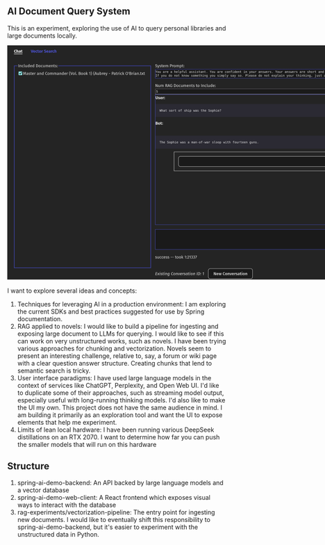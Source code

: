 AI Document Query System
---------------

This is an experiment, exploring the use of AI to query personal libraries and large documents locally. 

![App Screenshot](./readme-assets/app-screen-shot-1.png)
<style>
  img {
    max-width: 900px;
  }
</style>

I want to explore several ideas and concepts:

1. Techniques for leveraging AI in a production environment: I am exploring the current
   SDKs and best practices suggested for use by Spring documentation.
2. RAG applied to novels: I would like to build a pipeline for ingesting and exposing large document
   to LLMs for querying. I would like to see if this can work on very unstructured works, such as novels. I have been
   trying various approaches for chunking and vectorization. Novels seem to present an interesting challenge, relative
   to, say, a forum or wiki page with a clear question answer structure. Creating chunks that lend to semantic search
   is tricky.
3. User interface paradigms: I have used large language models in the context of services like ChatGPT, Perplexity,
   and Open Web UI. I'd like to duplicate some of their approaches, such as streaming model output, especially useful with
   long-running thinking models. I'd also like to make the UI my own. This project does not have the same audience in mind.
   I am building it primarily as an exploration tool and want the UI to expose elements that help me experiment.
4. Limits of lean local hardware: I have been running various DeepSeek distillations on an RTX 2070. I want
   to determine how far you can push the smaller models that will run on this hardware

## Structure

1. spring-ai-demo-backend: An API backed by large language models and a vector database
2. spring-ai-demo-web-client: A React frontend which exposes visual ways to interact with the database
3. rag-experiments/vectorization-pipeline: The entry point for ingesting new documents. I would like to eventually shift
   this responsibility to spring-ai-demo-backend, but it's easier to experiment with the unstructured data in Python.

